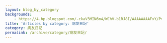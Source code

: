 ```yaml
---
layout: blog_by_category
backgrounds:
    - https://4.bp.blogspot.com/-ckaV3MIN6m4/WChV-b1RJ8I/AAAAAAAAFxY/PvvbGnB7AEcJEgCGEjZmf_GVHyG0ejCJwCPcB/s1600/IMG_1249.JPG
title: 'Articles by category: 病友日記'
category: 病友日記
permalink: /archive/category/病友日記/
---
```

